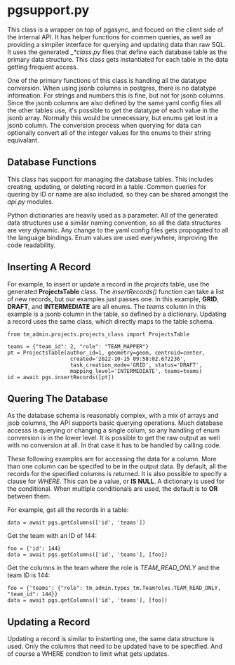 # pgsupport.py

This class is a wrapper on top of pgasync, and focued on the client
side of the internal API. It has helper functions for commen queries,
as well as providing a simpiler interface for querying and updating
data than raw SQL. It uses the generated __*_class.py__ files that
define each database table as the primary data structure. This class
gets instantiated for each table in the data getting frequent access.

One of the primary functions of this class is handling all the
datatype conversion. When using jsonb columns in postgres, there is no
datatype information. For strings and numbers this is fine, but not
for jsonb columns. Since the jsonb columns are also defined by the
same yaml config files all the other tables use, it's possible to get
the datatype of each value in the jsonb array. Normally this would be
unnecessary, but enums get lost in a jsonb column. The conversion
process when querying for data can optionally convert all of the
integer values for the enums to their string equivalant.

## Database Functions

This class has support for managing the database tables. This includes
creating, updating, or deleting record in a table. Common queries for
quering by ID or name are also included, so they can be shared amongst
the *api.py* modules.

Python dictionaries are heavily used as a parameter. All of the
generated data structures use a similar naming convention, so all the
data structures are very dynamic. Any change to the yaml config files
gets propogated to all the language bindings. Enum values are used
everywhere, improving the code readability.

## Inserting A Record

For example, to insert or update a record in the *projects* table,
use the generated **ProjectsTable** class. The *insertRecords()*
function can take a list of new records, but our examples just passes
one. In this example, **GRID**, **DRAFT**, and **INTERMEDIATE** are
all enums. The *teams* column in this example is a jsonb column in the
table, so defined by a dictionary. Updating a record uses the same
class, which directly maps to the table schema.

	from tm_admin.projects.projects_class import ProjectsTable

    teams = {"team_id": 2, "role": "TEAM_MAPPER"}
    pt = ProjectsTable(author_id=1, geometry=geom, centroid=center,
                        created='2022-10-15 09:58:02.672236',
                        task_creation_mode='GRID', status='DRAFT',
                        mapping_level='INTERMEDIATE', teams=teams)
    id = await pgs.insertRecords([pt])

## Quering The Database

As the database schema is reasonably complex, with a mix of arrays and
jsob columns, the API supports basic querying operations. Much
database accesss is querying or changing a single colum, so any
handling of enum conversion is in the lower level. It is possible to
get the raw output as well with no conversion at all. In that case it
has to be handled by calling code.

These following examples are for accessing the data for a column. More
than one column can be specifed to be in the output data. By default,
all the records for the specified columns is returned. It is also
possible to specify a clause for *WHERE*. This can be a value, or **IS
NULL**. A dictionary is used for the conditional. When multiple
conditionals are used, the default is to **OR** between them.

For example, get all the records in a table:

    data = await pgs.getColumns(['id', 'teams'])

Get the team with an ID of 144:

    foo = {'id': 144}
    data = await pgs.getColumns(['id', 'teams'], [foo])

Get the columns in the team where the role is *TEAM_READ_ONLY* and the
team ID is 144:

    foo = {'teams': {"role": tm_admin.types_tm.Teamroles.TEAM_READ_ONLY, "team_id": 144}}
    data = await pgs.getColumns(['id', 'teams'], [foo])

## Updating a Record

Updating a record is similar to insterting one, the same data
structure is used. Only the columns that need to be updated have to be
specified. And of course a WHERE condtion to limit what gets updates.

